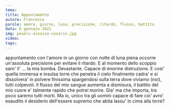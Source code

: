```yaml
---
tema:
title: Appuntamento
autore: Francesco
parole: amore, giorno, luna, precisione, ritardo, flusso, battito
data: 6 gennaio 2021
img: pexels-alessio-cesario.jpg
video: 
tags: 
---
```

appuntamento con l'amore
in un giorno con notte di luna piena
occorre un'assoluta precisione per evitare il ritardo.
E al momento dello scoppio saro' li' ... la mia bomba.
Devastante. Capace di enorme distruzione.
E cosi' quella immensa e insulsa torre che penetra il cielo
finalmente cadra' e si dissolvera' in polvere finissima spargendosi sulla terra
dove viviamo (noi), tutti colpevoli.
Il flusso del mio sangue aumenta a dismisura, il battito
del mio cuore e' talmente rapido che potrei morire.
Gia' ma che importa, tra poco saremo tutti morti.
Ma io, unico tra gli uomini capace di fare cio'
avro' esaudito il desiderio dell'essere supremo
che abita lassu' in cima alla torre?